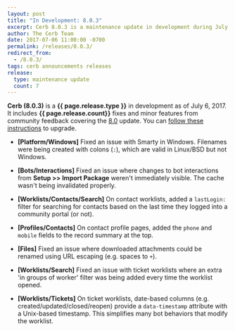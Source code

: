 ```yaml
---
layout: post
title: "In Development: 8.0.3"
excerpt: Cerb 8.0.3 is a maintenance update in development during July 2017 with 7 minor features and fixes from community feedback.
author: The Cerb Team
date: 2017-07-06 11:00:00 -0700
permalink: /releases/8.0.3/
redirect_from:
  - /8.0.3/
tags: cerb announcements releases
release:
  type: maintenance update
  count: 7
---
```


**Cerb (8.0.3)** is a **{{ page.release.type }}** in development as of July 6, 2017. It includes **{{ page.release.count}}** fixes and minor features from community feedback covering the [8.0](/releases/8.0/) update.  You can [follow these instructions](/docs/upgrading/) to upgrade.

* **[Platform/Windows]** Fixed an issue with Smarty in Windows. Filenames were being created with colons (`:`), which are valid in Linux/BSD but not Windows.

* **[Bots/Interactions]** Fixed an issue where changes to bot interactions from **Setup >> Import Package** weren't immediately visible. The cache wasn't being invalidated properly.

* **[Worklists/Contacts/Search]** On contact worklists, added a `lastLogin:` filter for searching for contacts based on the last time they logged into a community portal (or not).

* **[Profiles/Contacts]** On contact profile pages, added the `phone` and `mobile` fields to the record summary at the top.

* **[Files]** Fixed an issue where downloaded attachments could be renamed using URL escaping (e.g. spaces to `+`).

* **[Worklists/Search]** Fixed an issue with ticket worklists where an extra 'in groups of worker' filter was being added every time the worklist opened.

* **[Worklists/Tickets]** On ticket worklists, date-based columns (e.g. created/updated/closed/reopen) provide a `data-timestamp` attribute with a Unix-based timestamp. This simplifies many bot behaviors that modify the worklist.